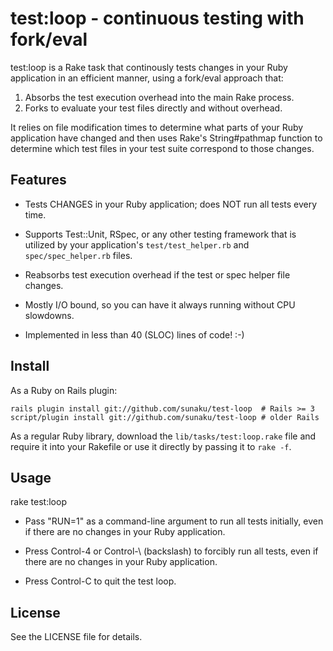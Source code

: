 test:loop - continuous testing with fork/eval
=============================================

test:loop is a Rake task that continously tests changes in your Ruby
application in an efficient manner, using a fork/eval approach that:

1. Absorbs the test execution overhead into the main Rake process.
2. Forks to evaluate your test files directly and without overhead.

It relies on file modification times to determine what parts of your Ruby
application have changed and then uses Rake's String#pathmap function to
determine which test files in your test suite correspond to those changes.


Features
--------

* Tests CHANGES in your Ruby application; does NOT run all tests every time.

* Supports Test::Unit, RSpec, or any other testing framework that is utilized
  by your application's `test/test_helper.rb` and `spec/spec_helper.rb` files.

* Reabsorbs test execution overhead if the test or spec helper file changes.

* Mostly I/O bound, so you can have it always running without CPU slowdowns.

* Implemented in less than 40 (SLOC) lines of code! :-)


Install
-------

As a Ruby on Rails plugin:

    rails plugin install git://github.com/sunaku/test-loop  # Rails >= 3
    script/plugin install git://github.com/sunaku/test-loop # older Rails

As a regular Ruby library, download the `lib/tasks/test:loop.rake` file and
require it into your Rakefile or use it directly by passing it to `rake -f`.


Usage
-----

rake test:loop

* Pass "RUN=1" as a command-line argument
  to run all tests initially, even if there
  are no changes in your Ruby application.

* Press Control-4 or Control-\ (backslash)
  to forcibly run all tests, even if there
  are no changes in your Ruby application.

* Press Control-C to quit the test loop.


License
-------

See the LICENSE file for details.
